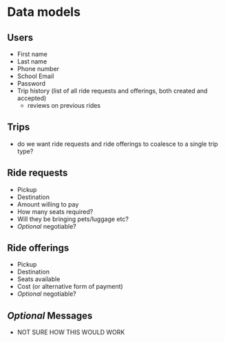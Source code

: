# Data models

## Users
- First name
- Last name
- Phone number
- School Email
- Password
- Trip history (list of all ride requests and offerings, both created and accepted)
  - reviews on previous rides


## Trips
- do we want ride requests and ride offerings to coalesce to a single trip type?


## Ride requests
- Pickup
- Destination
- Amount willing to pay
- How many seats required?
- Will they be bringing pets/luggage etc?
- *Optional* negotiable?


## Ride offerings
- Pickup
- Destination
- Seats available
- Cost (or alternative form of payment)
- *Optional* negotiable?


## *Optional* Messages
- NOT SURE HOW THIS WOULD WORK

